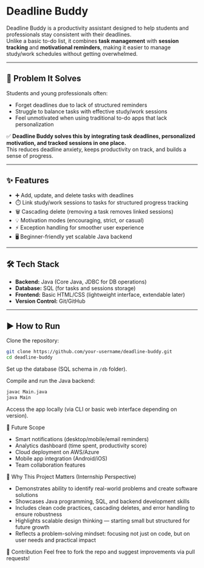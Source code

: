 # Deadline Buddy

Deadline Buddy is a productivity assistant designed to help students and professionals stay consistent with their deadlines.  
Unlike a basic to-do list, it combines **task management** with **session tracking** and **motivational reminders**, making it easier to manage study/work schedules without getting overwhelmed.  

---

## 🚀 Problem It Solves  
Students and young professionals often:  
- Forget deadlines due to lack of structured reminders  
- Struggle to balance tasks with effective study/work sessions  
- Feel unmotivated when using traditional to-do apps that lack personalization  

✅ **Deadline Buddy solves this by integrating task deadlines, personalized motivation, and tracked sessions in one place.**  
This reduces deadline anxiety, keeps productivity on track, and builds a sense of progress.  

---

## ✨ Features  
- ➕ Add, update, and delete tasks with deadlines  
- ⏱️ Link study/work sessions to tasks for structured progress tracking  
- 🗑️ Cascading delete (removing a task removes linked sessions)  
- 💡 Motivation modes (encouraging, strict, or casual)  
- ⚡ Exception handling for smoother user experience  
- 🖥️ Beginner-friendly yet scalable Java backend  

---

## 🛠️ Tech Stack  
- **Backend:** Java (Core Java, JDBC for DB operations)  
- **Database:** SQL (for tasks and sessions storage)  
- **Frontend:** Basic HTML/CSS (lightweight interface, extendable later)  
- **Version Control:** Git/GitHub  

---

## ▶️ How to Run  

Clone the repository:  
```bash
git clone https://github.com/your-username/deadline-buddy.git
cd deadline-buddy
```

Set up the database (SQL schema in `/db` folder).  

Compile and run the Java backend:  
```bash
javac Main.java
java Main
```

Access the app locally (via CLI or basic web interface depending on version).

🔮 Future Scope
- Smart notifications (desktop/mobile/email reminders)
- Analytics dashboard (time spent, productivity score)
- Cloud deployment on AWS/Azure
- Mobile app integration (Android/iOS)
- Team collaboration features

🎯 Why This Project Matters (Internship Perspective)
- Demonstrates ability to identify real-world problems and create software solutions
- Showcases Java programming, SQL, and backend development skills
- Includes clean code practices, cascading deletes, and error handling to ensure robustness
- Highlights scalable design thinking — starting small but structured for future growth
- Reflects a problem-solving mindset: focusing not just on code, but on user needs and practical impact

🤝 Contribution
Feel free to fork the repo and suggest improvements via pull requests!
